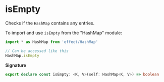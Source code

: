 # isEmpty

Checks if the `HashMap` contains any entries.

To import and use `isEmpty` from the "HashMap" module:

```ts
import * as HashMap from 'effect/HashMap'

// Can be accessed like this
HashMap.isEmpty
```

**Signature**

```ts
export declare const isEmpty: <K, V>(self: HashMap<K, V>) => boolean
```
